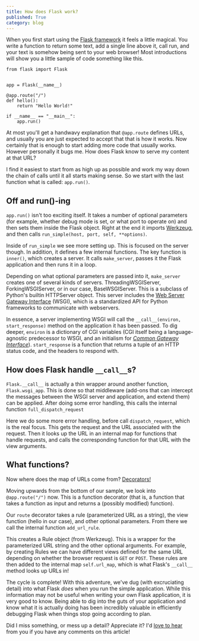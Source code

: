 ```yaml
---
title: How does Flask work?
published: True
category: blog
---
```


When you first start using the [Flask framework](http://flask.pocoo.org/) it
feels a little magical. You write a function to return some text, add a single
line above it, call run, and your text is somehow being sent to your web
browser! Most introductions will show you a little sample of code something
like this.

```python3
from flask import Flask


app = Flask(__name__)
 
@app.route("/")
def hello():
    return "Hello World!"
 
if __name__ == "__main__":
    app.run()
```

At most you'll get a handwavy explanation that `@app.route` defines URLs, and
usually you are just expected to accept that that is how it works. Now
certainly that is enough to start adding more code that usually works. However
personally it bugs me. How does Flask know to serve my content at that URL?

I find it easiest to start from as high up as possible and work my way down the
chain of calls until it all starts making sense. So we start with the last
function what is called: `app.run()`.

## Off and run()-ing

`app.run()` isn't too exciting itself. It takes a number of optional parameters
(for example, whether debug mode is set, or what port to operate on) and then
sets them inside the Flask object. Right at the end it imports
[Werkzeug](http://werkzeug.pocoo.org/), and then calls `run_simple(host, port,
self, **options)`.

Inside of `run_simple` we see more setting up. This is focused on the server
though. In addition, it defines a few internal functions. The key function is
`inner()`, which creates a server. It calls `make_server`, passes it the Flask
application and then runs it in a loop.

Depending on what optional parameters are passed into it, `make_server` creates
one of several kinds of servers. ThreadingWSGIServer, ForkingWSGIServer, or in
our case, BaseWSGIServer. This is a subclass of Python's builtin HTTPServer
object. This server includes the [Web Server Gateway
Interface](https://en.wikipedia.org/wiki/Web_Server_Gateway_Interface) (WSGI),
which is a standardized API for Python frameworks to communicate with
webservers.

In essence, a server implementing WSGI will call the `__call__(environ,
start_response)` method on the application it has been passed. To dig deeper,
`environ` is a dictionary of CGI variables (CGI itself being a
language-agnostic predecessor to WSGI, and an initialism for [_Common Gateway
Interface_](https://en.wikipedia.org/wiki/Common_Gateway_Interface)).
`start_response` is a function that returns a tuple of an HTTP status code, and
the headers to respond with.

## How does Flask handle `__call__`s?

`Flask.__call__` is actually a thin wrapper around another function,
`Flask.wsgi_app`. This is done so that middleware (add-ons that can intercept
the messages between the WSGI server and application, and extend them) can be
applied.  After doing some error handling, this calls the internal function
`full_dispatch_request`

Here we do some more error handling, before call `dispatch_request`, which is
the real focus. This gets the request and the URL associated with the request.
Then it looks up the URL in an internal map for functions that handle requests,
and calls the corresponding function for that URL with the view arguments.

## What functions?

Now where does the map of URLs come from?
[Decorators!](https://en.wikipedia.org/wiki/Decorator_pattern)

Moving upwards from the bottom of our sample, we look into `@app.route("/")`
now.  This is a function decorator (that is, a function that takes a function
as input and returns a (possibly modified) function).

Our `route` decorator takes a rule (parameterized URL as a string), the view
function (hello in our case), and other optional parameters. From there we call
the internal function `add_url_rule`.

This creates a Rule object (from Werkzeug). This is a wrapper for the
parameterized URL string and the other optional arguments. For example, by
creating Rules we can have different views defined for the same URL depending
on whether the browser request is `GET` or `POST`. These rules are then added to
the internal map `self.url_map`, which is what Flask's `__call__` method looks
up URLs in!


The cycle is complete! With this adventure, we've dug (with excruciating
detail) into what Flask _does_ when you run the simple application. While this
information may not be useful when writing your own Flask application, it is
very good to know. Being able to dig into the guts of your application and know
what it is actually doing has been incredibly valuable in efficiently debugging
Flask when things stop going according to plan.

Did I miss something, or mess up a detail? Appreciate it? I'd [love to
hear](mailto:blog@ckuhl.com) from you if you have any comments on this article!

